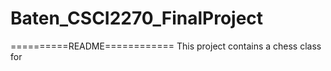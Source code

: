 # Baten_CSCI2270_FinalProject

==========README============
This project contains a chess
class for 
